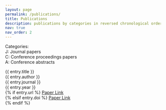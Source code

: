 ```yaml
---
layout: page
permalink: /publications/
title: Publications
description: publications by categories in reversed chronological order. 
nav: true
nav_order: 2
---
```

<!-- _pages/publications.md -->
Categories: <br>
J: Journal papers <br>
C: Conference proceedings papers <br>
A: Conference abstracts <br>

<div class="publications">
  <span class="title">{{ entry.title }}</span><br>
  <span class="authors">{{ entry.author }}</span><br>
  <span class="journal">{{ entry.journal }}</span><br>
  <span class="year">{{ entry.year }}</span><br>
  {% if entry.url %}
    <a href="{{ entry.url }}">Paper Link</a><br>
  {% elsif entry.doi %}
    <a href="https://doi.org/{{ entry.doi }}">Paper Link</a><br>
  {% endif %}
  <!--{% bibliography -f {{ site.scholar.bibliography }} %}-->

</div> 
